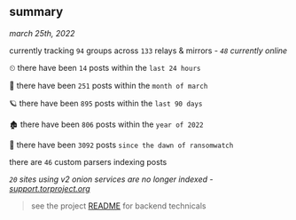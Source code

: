 
## summary
_march 25th, 2022_

currently tracking `94` groups across `133` relays & mirrors - _`48` currently online_

⏲ there have been `14` posts within the `last 24 hours`

🦈 there have been `251` posts within the `month of march`

🪐 there have been `895` posts within the `last 90 days`

🏚 there have been `806` posts within the `year of 2022`

🦕 there have been `3092` posts `since the dawn of ransomwatch`

there are `46` custom parsers indexing posts

_`20` sites using v2 onion services are no longer indexed - [support.torproject.org](https://support.torproject.org/onionservices/v2-deprecation/)_

> see the project [README](https://github.com/thetanz/ransomwatch#ransomwatch--) for backend technicals
